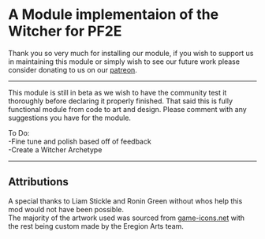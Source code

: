 <h1>A Module implementaion of the Witcher for PF2E</h1>
<p>Thank you so very much for installing our module, if you wish to support us in maintaining this module or simply wish to see our future work please consider donating to us on our <a href="https://patreon.com/EregionArts?utm_medium=unknown&utm_source=join_link&utm_campaign=creatorshare_creator&utm_content=copyLink">patreon</a>.</p>
<hr>
<p></p>This module is still in beta as we wish to have the community test it thoroughly before declaring it properly finished. That said this is fully functional module from code to art and design. Please comment with any suggestions you have for the module.</p>
<p>To Do:<br>
-Fine tune and polish based off of feedback<br>
-Create a Witcher Archetype</p>

<hr>
<h2>Attributions</h2>
A special thanks to Liam Stickle and Ronin Green without whos help this mod would not have been possible.<br>
The majority of the artwork used was sourced from <a href="https://game-icons.net">game-icons.net</a> with the rest being custom made by the Eregion Arts team.
